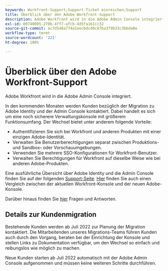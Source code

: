 ```yaml
---
keywords: Workfront-Support;Support-Ticket einreichen;Support
title: Überblick über den Adobe Workfront-Support
description: Adobe Workfront wird in die Adobe Admin Console integriert.
exl-id: 00740005-270b-4ff7-afcb-4d5fa161cc32
source-git-commit: ac7d548a774a1eecbdcd0c87ba3f9b33c3bbda0e
workflow-type: tm+mt
source-wordcount: '221'
ht-degree: 100%

---
```


# Überblick über den Adobe Workfront-Support

Adobe Workfront wird in die Adobe Admin Console integriert.

In den kommenden Monaten werden Kunden bezüglich der Migration zu Adobe Identity und der Admin Console kontaktiert. Dabei handelt es sich um eine noch sicherere Verwaltungskonsole mit größerem Funktionsumfang. Der Wechsel bietet unter anderem folgende Vorteile:

* Authentifizieren Sie sich bei Workfront und anderen Produkten mit einer einzigen Adobe-Identität.
* Verwalten Sie Benutzerberechtigungen separat zwischen Produktions- und Sandbox- oder Vorschauumgebungen.
* Verwenden Sie mehrere SSO-Konfigurationen für Workfront-Benutzer.
* Verwalten Sie Berechtigungen für Workfront auf dieselbe Weise wie bei anderen Adobe-Produkten.

Eine ausführliche Übersicht über Adobe Identity und die Admin Console finden Sie auf der folgenden [Support-Seite](https://helpx.adobe.com/de/enterprise/admin-guide.html). [Hier](https://one.workfront.com/s/document-item?bundleId=the-new-workfront-experience&amp;topicId=Content%2FAdministration_and_Setup%2FGet_started-WF_administration%2Factions-in-admin-console.htm&amp;_LANG=enus) finden Sie auch einen Vergleich zwischen der aktuellen Workfront-Konsole und der neuen Adobe-Konsole.

<!--
New URL for July 27:
https://experienceleague.adobe.com/docs/workfront/using/administration-and-setup/get-started-administration/actions-in-admin-console.html
-->

Darüber hinaus finden Sie [hier](faq.md) Fragen und Antworten.

## Details zur Kundenmigration

Bestehende Kunden werden ab Juli 2022 zur Planung der Migration kontaktiert.  Die Mitarbeitenden unseres Migrations-Teams führen Kunden auch durch den Vorgang, beraten bei der Einrichtung der Konsole und stellen Links zu Dokumentation verfügbar, um den Wechsel so einfach und reibungslos wie möglich zu machen.

Neue Kunden starten ab Juli 2022 automatisch mit der Adobe Admin Console aufgenommen und müssen keine weiteren Schritte durchführen.
